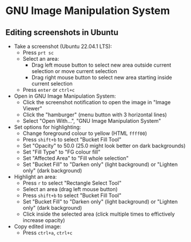 # GNU Image Manipulation System

## Editing screenshots in Ubuntu

- Take a screenshot (Ubuntu 22.04.1 LTS):
  - Press `prt sc`
  - Select an area:
    - Drag left mouse button to select new area outside current selection or move current selection
    - Drag right mouse button to select new area starting inside current selection
  - Press `enter` or `ctrl+c`
- Open in GNU Image Manipulation System:
  - Click the screenshot notification to open the image in "Image Viewer"
  - Click the "hamburger" (menu button with 3 horizontal lines)
  - Select "Open With...", "GNU Image Manipulation System"
- Set options for highlighting:
  - Change foreground colour to yellow (HTML `ffff00`)
  - Press `shift+b` to select "Bucket Fill Tool"
  - Set "Opacity" to 50.0 (25.0 might look better on dark backgrounds)
  - Set "Fill Type" to "FG colour fill"
  - Set "Affected Area" to "Fill whole selection"
  - Set "Bucket Fill" to "Darken only" (light background) or "Lighten only" (dark background)
- Highlight an area:
  - Press `r` to select "Rectangle Select Tool"
  - Select an area (drag left mouse button)
  - Press `shift+b` to select "Bucket Fill Tool"
  - Set "Bucket Fill" to "Darken only" (light background) or "Lighten only" (dark background)
  - Click inside the selected area (click multiple times to effictively increase opacity)
- Copy edited image:
  - Press `ctrl+a`, `ctrl+c`
